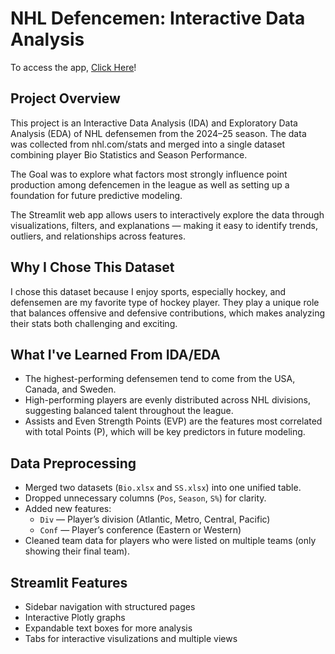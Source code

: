 # NHL Defencemen: Interactive Data Analysis

To access the app, [Click Here](https://appapppy-gq82ywhwiz5bocbfmhzrwf.streamlit.app/)!

## Project Overview
This project is an Interactive Data Analysis (IDA) and Exploratory Data Analysis (EDA) of NHL defensemen from the 2024–25 season. The data was collected from nhl.com/stats and merged into a single dataset combining player Bio Statistics and Season Performance. 

The Goal was to explore what factors most strongly influence point production among defencemen in the league as well as setting up a foundation for future predictive modeling. 

The Streamlit web app allows users to interactively explore the data through visualizations, filters, and explanations — making it easy to identify trends, outliers, and relationships across features.

## Why I Chose This Dataset
I chose this dataset because I enjoy sports, especially hockey, and defensemen are my favorite type of hockey player. They play a unique role that balances offensive and defensive contributions, which makes analyzing their stats both challenging and exciting.

## What I've Learned From IDA/EDA
- The highest-performing defensemen tend to come from the USA, Canada, and Sweden.
- High-performing players are evenly distributed across NHL divisions, suggesting balanced talent throughout the league.
- Assists and Even Strength Points (EVP) are the features most correlated with total Points (P), which will be key predictors in future modeling.

## Data Preprocessing
- Merged two datasets (`Bio.xlsx` and `SS.xlsx`) into one unified table.
- Dropped unnecessary columns (`Pos`, `Season`, `S%`) for clarity.
- Added new features:
  - `Div` — Player’s division (Atlantic, Metro, Central, Pacific)
  - `Conf` — Player’s conference (Eastern or Western)
- Cleaned team data for players who were listed on multiple teams (only showing their final team).

## Streamlit Features
- Sidebar navigation with structured pages
- Interactive Plotly graphs
- Expandable text boxes for more analysis
- Tabs for interactive visulizations and multiple views
